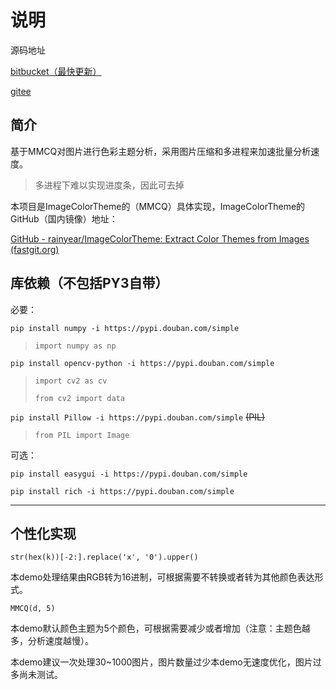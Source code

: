 # 说明

源码地址

[bitbucket（最快更新）](https://bitbucket.org/hi-windom/colorthemeanalyse/src/master/)

[gitee](https://gitee.com/hi-windom/color-theme-analyse)

## 简介

基于MMCQ对图片进行色彩主题分析，采用图片压缩和多进程来加速批量分析速度。

> 多进程下难以实现进度条，因此可去掉

本项目是ImageColorTheme的（MMCQ）具体实现，ImageColorTheme的GitHub（国内镜像）地址：

[GitHub - rainyear/ImageColorTheme: Extract Color Themes from Images (fastgit.org)](https://hub.fastgit.org/rainyear/ImageColorTheme)

## 库依赖（不包括PY3自带）

必要：

`pip install numpy -i https://pypi.douban.com/simple`

> `import numpy as np`

`pip install opencv-python -i https://pypi.douban.com/simple`

> `import cv2 as cv`
>
> `from cv2 import data`

`pip install Pillow -i https://pypi.douban.com/simple` ~~(PIL)~~

> `from PIL import Image`

可选：

`pip install easygui -i https://pypi.douban.com/simple`

`pip install rich -i https://pypi.douban.com/simple`

---

## 个性化实现

`str(hex(k))[-2:].replace('x', '0').upper()`

本demo处理结果由RGB转为16进制，可根据需要不转换或者转为其他颜色表达形式。

`MMCQ(d, 5)`

本demo默认颜色主题为5个颜色，可根据需要减少或者增加（注意：主题色越多，分析速度越慢）。

本demo建议一次处理30~1000图片，图片数量过少本demo无速度优化，图片过多尚未测试。
